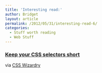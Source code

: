 ```yaml
---
title: 'Interesting read:'
author: Bridget
layout: article
permalink: /2012/05/31/interesting-read-6/
categories:
  - Stuff worth reading
  - Web Stuff
---
```

### [Keep your CSS selectors short][1]

via [CSS Wizardry][2]

 [1]: http://csswizardry.com/2012/05/keep-your-css-selectors-short/
 [2]: http://csswizardry.com